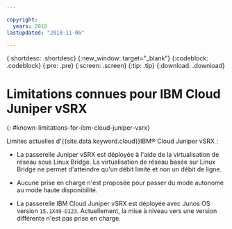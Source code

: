```yaml
---

copyright:
  years: 2018
lastupdated: "2018-11-06"

---
```


{:shortdesc: .shortdesc}
{:new_window: target="_blank"}
{:codeblock: .codeblock}
{:pre: .pre}
{:screen: .screen}
{:tip: .tip}
{:download: .download}

# Limitations connues pour IBM Cloud Juniper vSRX
{: #known-limitations-for-ibm-cloud-juniper-vsrx}

Limites actuelles d'{{site.data.keyword.cloud}}IBM® Cloud Juniper vSRX :

* La passerelle Juniper vSRX est déployée à l'aide de la virtualisation de réseau sous Linux Bridge. La virtualisation de réseau basée sur Linux Bridge ne permet d'atteindre qu'un débit limité et non un débit de ligne.

* Aucune prise en charge n'est proposée pour passer du mode autonome au mode haute disponibilité.

* La passerelle IBM Cloud Juniper vSRX est déployée avec Junos OS version `15.1X49-D123`. Actuellement, la mise à niveau vers une version différente n'est pas prise en charge.
